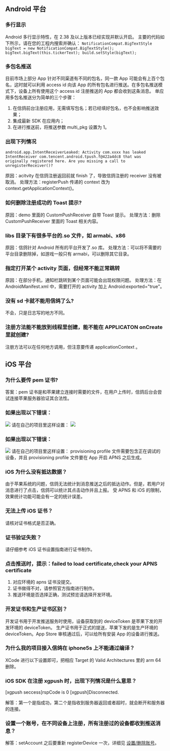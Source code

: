 ##  Android 平台

### 多行显示
Android 多行显示特性，在 2.38 及以上版本已经实现并默认开启。 主要的代码如下所示，请在您的工程内搜索并确认： `NotificationCompat.BigTextStyle bigText = new NotificationCompat.BigTextStyle();`
`bigText.bigText(this.tickerText); build.setStyle(bigText);`

### 多包名推送
目前市场上部分 App 针对不同渠道有不同的包名，同一款 App 可能会有上百个包名，这时就可以利用 access id 向该 App 的所有包名进行推送。在多包名推送模式下，设备上所有使用这个 access id 注册推送的 App 都会收到这条消息。 单应用多包名推送分为简单的三个步骤：

1) 在信鸽前台注册应用，无需填写包名；若已经填好包名，也不会影响推送效果；
2) 集成最新 SDK 在应用内；
3) 在进行推送前，将推送参数 multi_pkg 设置为 1。

### 出现下列情况

```
android.app.IntentReceiverLeaked: Activity com.xxxx has leaked IntentReceiver com.tencent.android.tpush.f@422a4dc8 that was originally registered here. Are you missing a call to unregisterReceiver()?
```
原因：acitvity 在信鸽注册返回前就 finish 了，导致信鸽注册的 receiver 没有被取消。
处理方法：registerPush 传递的 context 改为 context.getApplicationContext()。

### 如何删除注册成功的 Toast 提示?

原因：demo 里面的 CustomPushReceiver 自带 Toast 提示。
处理方法：删除 CustomPushReceiver 里面的 Toast 相关内容。

### libs 目录下有很多平台的.so 文件，如 armabi、x86

原因：信鸽针对 Android 所有的平台开发了.so 库。
处理方法：可以将不需要的平台目录删除掉，如游戏一般只有 armabi，可以删除其它目录。

### 指定打开某个 activity 页面，但经常不能正常跳转

原因：在部分手机，通知栏跳转到某个页面可能会出现权限问题。
处理方法：在 AndroidManifest.xml 中，需要打开的 activity 加上 Android:exported="true"。

### 没有 sd 卡就不能用信鸽了么?

不会，只是日志写的地方不同。

### 注册方法能不能放到线程里创建，能不能在 APPLICATON onCreate 里就创建?

注册方法可以在任何地方调用，但注意要传递 applicationContext 。

## iOS 平台

### 为什么要传 pem 证书?

答案：pem 证书是和苹果建立连接时需要的文件，在用户上传时，信鸽后台会尝试连接苹果服务器验证其合法性。

### 如果出现以下错误：
![](https://mc.qcloudimg.com/static/img/af6242c39daa43c033722e7e74842a79/image.png)
请在自己的项目里这样设置：
![](https://mc.qcloudimg.com/static/img/63a02331e81edbaa5c9a4f179d828e98/image.png)

### 如果出现以下错误：
![](https://mc.qcloudimg.com/static/img/ee63d1718366a4023563145e1616c0c9/image.png)
请在自己的项目里这样设置：
provisioning profile 文件需要包含正在调试的设备，并且 provisioning profile 文件要在 App 开启 APNS 之后生成。

### iOS 为什么没有抵达数据？
由于苹果系统的问题，信鸽无法统计到消息推送之后的抵达动作。但是，若用户对消息进行了点击，信鸽可以统计其点击动作并且上报。
受 APNS 和 iOS 的限制，效果统计功能可能会有一定的统计误差。

### 无法上传 iOS 证书？
请核对证书格式是否正确。

### 证书验证失败？
请仔细参考 iOS 证书设置指南进行证书制作。

### 点击推送时，提示：failed to load certificate,check your APNS certificate

1) 对应环境的 apns 证书没提交。
2) 证书做得不对，请参照官方指南进行制作。
3) 推送环境是否选择正确，测试预览请选择开发环境。

### 开发证书和生产证书区别？ 
开发证书用于开发推送服务时使用，设备获取到的 deviceToken 是苹果下发的开发环境的 deviceToken。
生产证书用于正式的提送，苹果下发的是生产环境的 deviceToken。App Store 审核通过后，可以给所有安装 App 的设备进行推送。

### 为什么我的项目接入信鸽在 iphone5s 上不能通过编译？
XCode 进行以下设置即可，把相应 Target 的 Valid Architectures 里的 arm 64 删除。

### iOS SDK 在注册 xgpush 时，出现下列情况是什么意思？

[xgpush seccess]rspCode is 0
[xgpush]Disconnected.

解答：第一个是指成功，第二个是指收到服务器返回或者超时，就会断开和服务器的连接。

### 设置一个账号，在不同设备上注册，所有注册过的设备都收到推送消息？

解答：setAccount 之后要重新 registerDevice 一次，详细见 [设置/删除账号](https://cloud.tencent.com/document/product/548/13271#.E8.AE.BE.E7.BD.AE.2F.E5.88.A0.E9.99.A4.E8.B4.A6.E5.8F.B7)。

